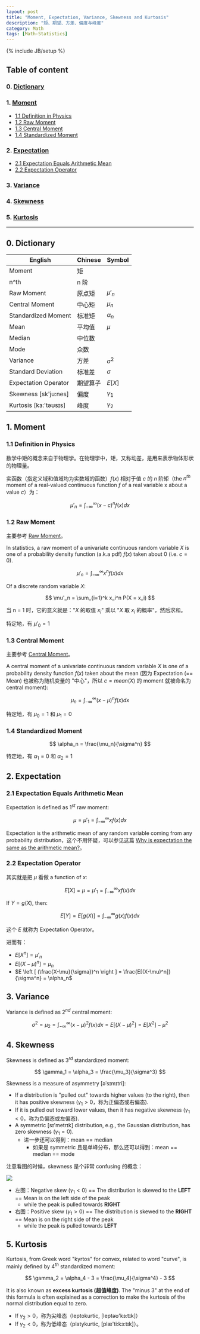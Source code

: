 ```yaml
---
layout: post
title: "Moment, Expectation, Variance, Skewness and Kurtosis"
description: "矩、期望、方差、偏度与峰度"
category: Math
tags: [Math-Statistics]
---
```

{% include JB/setup %}

## Table of content

### 0. [Dictionary](#Dictionary)

### 1. [Moment](#Moment)
  
- [1.1 Definition in Physics](#definition-in-physics)
- [1.2 Raw Moment](#raw-moment)
- [1.3 Central Moment](#central-moment)   
- [1.4 Standardized Moment](#standardized-moment)

### 2. [Expectation](#Expectation)

- [2.1 Expectation Equals Arithmetic Mean](#expectation-eq-mean)
- [2.2 Expectation Operator](#expectation-operator)

### 3. [Variance](#Variance)

### 4. [Skewness](#Skewness)

### 5. [Kurtosis](#Kurtosis)

-----

## <a name="Dictionary"></a>0. Dictionary

| English               | Chinese  | Symbol           |
|-----------------------|----------|------------------|
| Moment                | 矩       |                  |
| n^th                  | n 阶     |                  |
| Raw Moment            | 原点矩    | $\mu'_n$  |
| Central Moment        | 中心矩    | $\mu_n$    |
| Standardized Moment   | 标准矩    | $\alpha_n$ |
| Mean                  | 平均值    | $\mu$      |
| Median                | 中位数    |                  | 
| Mode                  | 众数     |                  |
| Variance              | 方差     | $\sigma^2$|
| Standard Deviation    | 标准差    | $\sigma$   |
| Expectation Operator  | 期望算子  | $E[X]$           |
| Skewness [sk'ju:nes]  | 偏度     | $\gamma_1$ |
| Kurtosis [kɜ:'təʊsɪs] | 峰度     | $\gamma_2$ |

## <a name="Moment"></a>1. Moment

### <a name="definition-in-physics"></a>1.1 Definition in Physics

数学中矩的概念来自于物理学。在物理学中，矩，又称动差，是用来表示物体形状的物理量。  

实函数（指定义域和值域均为实数域的函数）$f(x)$ 相对于值 $c$ 的 $n$ 阶矩（the $n^{th}$ moment of a real-valued continuous function $f$ of a real variable x about a value $c$）为：

<!-- 
$ \int^\infty_\infty x  $  
$ \int_\infty^\infty x  $   
$ \int^\infty_{-\infty} x  $   
$ u'_n $  
$ u'_n = \int^\infty_{-\infty} x $  
-->

$$
\mu'_n = \int^\infty_{-\infty} (x-c)^n f(x) dx
$$

### <a name="raw-moment"></a>1.2 Raw Moment

主要参考 [Raw Moment](http://mathworld.wolfram.com/RawMoment.html)。  

In statistics, a raw moment of a univariate continuous random variable $X$ is one of a probability density function (a.k.a pdf) $f(x)$ taken about 0 (i.e. $c = 0$).  

$$
\mu'_n = \int^\infty_{-\infty} x^n f(x) dx 
$$

Of a discrete random variable $X$:

$$
\mu'_n = \sum_{i=1}^k x_i^n P(X = x_i) 
$$

当 n = 1 时，它的意义就是："$X$ 的取值 $x_i$" 乘以 "$X$ 取 $x_i$ 的概率"，然后求和。

特定地，有 $\mu'_0 = 1$

### <a name="central-moment"></a>1.3 Central Moment

主要参考 [Central Moment](http://mathworld.wolfram.com/CentralMoment.html)。  

A central moment of a univariate continuous random variable $X$ is one of a probability density function $f(x)$ taken about the mean (因为 Expectation (== Mean) 也被称为随机变量的 "中心"，所以 $c = mean(X)$ 的 moment 就被命名为 central moment):

$$
\mu_n = \int^\infty_{-\infty} (x-\mu)^n f(x) dx 
$$

特定地，有 $\mu_0 = 1$ 和 $\mu_1 = 0$

### <a name="standardized-moment"></a>1.4 Standardized Moment

$$
\alpha_n =  \frac{\mu_n}{\sigma^n} 
$$

特定地，有 $\alpha_1 = 0$ 和 $\alpha_2 = 1$

## <a name="Expectation"></a>2. Expectation

### <a name="expectation-eq-mean"></a>2.1 Expectation Equals Arithmetic Mean

Expectation is defined as $1^{st}$ raw moment: 

$$
\mu = \mu'_1 = \int^\infty_{-\infty} x f(x) dx 
$$

Expectation is the arithmetic mean of any random variable coming from any probability distribution，这个不用怀疑，可以参见这篇 [Why is expectation the same as the arithmetic mean?](http://stats.stackexchange.com/questions/30365/why-is-expectation-the-same-as-the-arithmetic-mean)。

### <a name="expectation-operator"></a>2.2 Expectation Operator

其实就是把 $\mu$ 看做 a function of $x$:

$$
E[X] = \mu = \mu'_1 = \int^\infty_{-\infty} x f(x) dx 
$$

If $Y = g(X)$, then:

$$
E[Y] = E[g(X)] = \int^\infty_{-\infty} g(x) f(x) dx 
$$

这个 $E$ 就称为 Expectation Operator。  

进而有：

* $E[X^n] = \mu'_n$ 
* $E[(X-\mu)^n] = \mu_n$
* $E \left [ (\frac{X-\mu}{\sigma})^n \right ] = \frac{E[(X-\mu)^n]}{\sigma^n} = \alpha_n$

## <a name="Variance"></a>3. Variance

Variance is defined as $2^{nd}$ central moment:

$$
\sigma^2 = \mu_2 = \int^\infty_{-\infty} (x-\mu)^2 f(x) dx = E[(X-\mu)^2] = E[X^2] - \mu^2 
$$

## <a name="Skewness"></a>4. Skewness

Skewness is defined as $3^{rd}$ standardized moment: 

$$
\gamma_1 = \alpha_3 =  \frac{\mu_3}{\sigma^3} 
$$

Skewness is a measure of asymmetry [əˈsɪmɪtri]: 

* If a distribution is "pulled out" towards higher values (to the right), then it has positive skewness ($\gamma_1 > 0$，称为正偏态或右偏态). 
* If it is pulled out toward lower values, then it has negative skewness ($\gamma_1 < 0$，称为负偏态或左偏态).
* A symmetric [sɪ'metrɪk] distribution, e.g., the Gaussian distribution, has zero skewness ($\gamma_1 = 0$).
	* 进一步还可以得到：mean == median
		* 如果是 symmetric 且是单峰分布，那么还可以得到：mean == median == mode

注意看图的时候，skewness 是个非常 confusing 的概念：

![](https://farm5.staticflickr.com/4803/45310349774_48ca18263c_o_d.png)

- 左图：Negative skew ($\gamma_1 < 0$) == The distribution is skewed to the **LEFT** == Mean is on the left side of the peak 
	- while the peak is pulled towards **RIGHT**
- 右图：Positive skew ($\gamma_1 > 0$) == The distribution is skewed to the **RIGHT** == Mean is on the right side of the peak
	- while the peak is pulled towards **LEFT**

## <a name="Kurtosis"></a>5. Kurtosis

Kurtosis, from Greek word "kyrtos" for convex, related to word "curve", is mainly defined by $4^{th}$ standardized moment:

$$
\gamma_2 = \alpha_4 - 3 =  \frac{\mu_4}{\sigma^4} - 3 
$$

It is also known as **excess kurtosis (超值峰度)**. The "minus 3" at the end of this formula is often explained as a correction to make the kurtosis of the normal distribution equal to zero.

* If $\gamma_2 > 0$，称为尖峰态（leptokurtic, [leptəʊ'kɜ:tɪk]）
* If $\gamma_2 < 0$，称为低峰态（platykurtic, [plæ'ti:kɜ:tɪk]）。